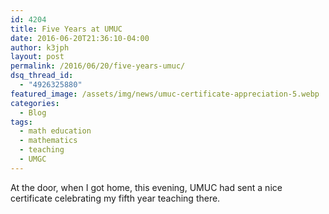 ```yaml
---
id: 4204
title: Five Years at UMUC
date: 2016-06-20T21:36:10-04:00
author: k3jph
layout: post
permalink: /2016/06/20/five-years-umuc/
dsq_thread_id:
  - "4926325880"
featured_image: /assets/img/news/umuc-certificate-appreciation-5.webp
categories:
  - Blog
tags:
  - math education
  - mathematics
  - teaching
  - UMGC
---
```


At the door, when I got home, this evening, UMUC had sent a nice certificate celebrating my fifth year teaching there.
